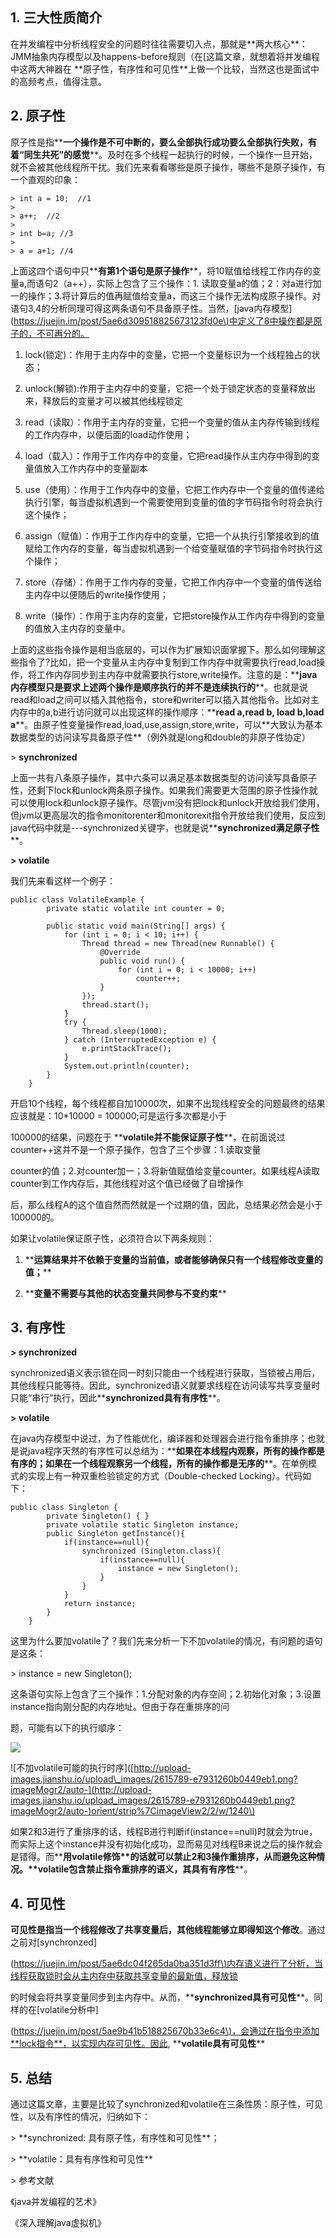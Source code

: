 ## 1. 三大性质简介

在并发编程中分析线程安全的问题时往往需要切入点，那就是\*\*两大核心\*\*：JMM抽象内存模型以及happens-before规则（在\[这篇文章，就想着将并发编程中这两大神器在 \*\*原子性，有序性和可见性\*\*上做一个比较，当然这也是面试中的高频考点，值得注意。

## 2. 原子性

原子性是指\*\***一个操作是不可中断的，要么全部执行成功要么全部执行失败，有着“同生共死”的感觉**\*\*。及时在多个线程一起执行的时候，一个操作一旦开始，就不会被其他线程所干扰。我们先来看看哪些是原子操作，哪些不是原子操作，有一个直观的印象：

```
> int a = 10;  //1
> 
> a++;  //2
> 
> int b=a; //3
> 
> a = a+1; //4
```

上面这四个语句中只\*\***有第1个语句是原子操作**\*\*，将10赋值给线程工作内存的变量a,而语句2（a++），实际上包含了三个操作：1. 读取变量a的值；2：对a进行加一的操作；3.将计算后的值再赋值给变量a，而这三个操作无法构成原子操作。对语句3,4的分析同理可得这两条语句不具备原子性。当然，\[java内存模型\]\([https://juejin.im/post/5ae6d309518825673123fd0e\)中定义了8中操作都是原子的，不可再分的。](https://juejin.im/post/5ae6d309518825673123fd0e%29中定义了8中操作都是原子的，不可再分的。)

1. lock\(锁定\)：作用于主内存中的变量，它把一个变量标识为一个线程独占的状态；

2. unlock\(解锁\):作用于主内存中的变量，它把一个处于锁定状态的变量释放出来，释放后的变量才可以被其他线程锁定

3. read（读取）：作用于主内存的变量，它把一个变量的值从主内存传输到线程的工作内存中，以便后面的load动作使用；

4. load（载入）：作用于工作内存中的变量，它把read操作从主内存中得到的变量值放入工作内存中的变量副本

5. use（使用）：作用于工作内存中的变量，它把工作内存中一个变量的值传递给执行引擎，每当虚拟机遇到一个需要使用到变量的值的字节码指令时将会执行这个操作；

6. assign（赋值）：作用于工作内存中的变量，它把一个从执行引擎接收到的值赋给工作内存的变量，每当虚拟机遇到一个给变量赋值的字节码指令时执行这个操作；

7. store（存储）：作用于工作内存的变量，它把工作内存中一个变量的值传送给主内存中以便随后的write操作使用；

8. write（操作）：作用于主内存的变量，它把store操作从工作内存中得到的变量的值放入主内存的变量中。

上面的这些指令操作是相当底层的，可以作为扩展知识面掌握下。那么如何理解这些指令了?比如，把一个变量从主内存中复制到工作内存中就需要执行read,load操作，将工作内存同步到主内存中就需要执行store,write操作。注意的是：\*\***java内存模型只是要求上述两个操作是顺序执行的并不是连续执行的**\*\*。也就是说read和load之间可以插入其他指令，store和writer可以插入其他指令。比如对主内存中的a,b进行访问就可以出现这样的操作顺序：\*\***read a,read b, load b,load a**\*\*。由原子性变量操作read,load,use,assign,store,write，可以\*\*大致认为基本数据类型的访问读写具备原子性\*\*（例外就是long和double的非原子性协定）

&gt; **synchronized**

上面一共有八条原子操作，其中六条可以满足基本数据类型的访问读写具备原子性，还剩下lock和unlock两条原子操作。如果我们需要更大范围的原子性操作就可以使用lock和unlock原子操作。尽管jvm没有把lock和unlock开放给我们使用，但jvm以更高层次的指令monitorenter和monitorexit指令开放给我们使用，反应到java代码中就是---synchronized关键字，也就是说\*\***synchronized满足原子性**\*\*。

**&gt; volatile**

我们先来看这样一个例子：

```
public class VolatileExample {
        private static volatile int counter = 0;

        public static void main(String[] args) {
            for (int i = 0; i < 10; i++) {
                Thread thread = new Thread(new Runnable() {
                    @Override
                    public void run() {
                        for (int i = 0; i < 10000; i++)
                            counter++;
                    }
                });
                thread.start();
            }
            try {
                Thread.sleep(1000);
            } catch (InterruptedException e) {
                e.printStackTrace();
            }
            System.out.println(counter);
        }
    }
```

开启10个线程，每个线程都自加10000次，如果不出现线程安全的问题最终的结果应该就是：10\*10000 = 100000;可是运行多次都是小于

100000的结果，问题在于 \*\***volatile并不能保证原子性**\*\*，在前面说过counter++这并不是一个原子操作，包含了三个步骤：1.读取变量

counter的值；2.对counter加一；3.将新值赋值给变量counter。如果线程A读取counter到工作内存后，其他线程对这个值已经做了自增操作

后，那么线程A的这个值自然而然就是一个过期的值，因此，总结果必然会是小于100000的。

如果让volatile保证原子性，必须符合以下两条规则：

1. \*\***运算结果并不依赖于变量的当前值，或者能够确保只有一个线程修改变量的值；**\*\*

2. \*\***变量不需要与其他的状态变量共同参与不变约束**\*\*

## 3. 有序性

**&gt; synchronized**

synchronized语义表示锁在同一时刻只能由一个线程进行获取，当锁被占用后，其他线程只能等待。因此，synchronized语义就要求线程在访问读写共享变量时只能“串行”执行，因此\*\***synchronized具有有序性**\*\*。

**&gt; volatile**

在java内存模型中说过，为了性能优化，编译器和处理器会进行指令重排序；也就是说java程序天然的有序性可以总结为：\*\***如果在本线程内观察，所有的操作都是有序的；如果在一个线程观察另一个线程，所有的操作都是无序的**\*\*。在单例模式的实现上有一种双重检验锁定的方式（Double-checked Locking）。代码如下：

```
public class Singleton {
        private Singleton() { }
        private volatile static Singleton instance;
        public Singleton getInstance(){
            if(instance==null){
                synchronized (Singleton.class){
                    if(instance==null){
                        instance = new Singleton();
                    }
                }
            }
            return instance;
        }
    }
```

这里为什么要加volatile了？我们先来分析一下不加volatile的情况，有问题的语句是这条：

&gt; instance = new Singleton\(\);

这条语句实际上包含了三个操作：1.分配对象的内存空间；2.初始化对象；3.设置instance指向刚分配的内存地址。但由于存在重排序的问

题，可能有以下的执行顺序：

![](/assets/不加volatile可能的执行时序.png)

!\[不加volatile可能的执行时序\]\([http://upload-images.jianshu.io/upload\_images/2615789-e7931260b0449eb1.png?imageMogr2/auto-](http://upload-images.jianshu.io/upload_images/2615789-e7931260b0449eb1.png?imageMogr2/auto-)orient/strip%7CimageView2/2/w/1240\)

如果2和3进行了重排序的话，线程B进行判断if\(instance==null\)时就会为true，而实际上这个instance并没有初始化成功，显而易见对线程B来说之后的操作就会是错得。而\*\***用volatile修饰\*\*的话就可以禁止2和3操作重排序，从而避免这种情况。\*\*volatile包含禁止指令重排序的语义，其具有有序性**\*\*。

## 4. 可见性

**可见性是指当一个线程修改了共享变量后，其他线程能够立即得知这个修改**。通过之前对\[synchronzed\]

\([https://juejin.im/post/5ae6dc04f265da0ba351d3ff\)内存语义进行了分析，当线程获取锁时会从主内存中获取共享变量的最新值，释放锁](https://juejin.im/post/5ae6dc04f265da0ba351d3ff%29内存语义进行了分析，当线程获取锁时会从主内存中获取共享变量的最新值，释放锁)

的时候会将共享变量同步到主内存中。从而，\*\***synchronized具有可见性**\*\*。同样的在\[volatile分析中\]

\([https://juejin.im/post/5ae9b41b518825670b33e6c4\)，会通过在指令中添加\*\*lock指令\*\*，以实现内存可见性。因此](https://juejin.im/post/5ae9b41b518825670b33e6c4%29，会通过在指令中添加**lock指令**，以实现内存可见性。因此), \*\***volatile具有可见性**\*\*

## 5. 总结

通过这篇文章，主要是比较了synchronized和volatile在三条性质：原子性，可见性，以及有序性的情况，归纳如下：

&gt; \*\*synchronized: 具有原子性，有序性和可见性\*\*；

&gt; \*\*volatile：具有有序性和可见性\*\*

&gt; 参考文献

《java并发编程的艺术》

《深入理解java虚拟机》

